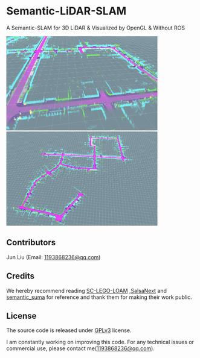 # Semantic-LiDAR-SLAM
A Semantic-SLAM for 3D LiDAR &amp; Visualized by OpenGL &amp; Without ROS

<p align='left'>
	<img src="./images/pic1.png" alt="drawing" height="250" width="400"/>
  	<img src="./images/pic2.png" alt="drawing" height="250" width="400"/>
</p>
<!-- <p align='center'>
	<img src="./doc/seg_01.gif" alt="drawing" width="200"/>
	<img src="./doc/seg_02.gif" alt="drawing" width="200"/>
	<img src="./doc/lidar_odometry.gif" alt="drawing" width="200"/>
	<img src="./doc/mapping.gif" alt="drawing" width="200"/>
</p> -->

## Contributors

Jun Liu (Email: [1193868236@qq.com](1193868236@qq.com))

## Credits

We hereby recommend reading [SC-LEGO-LOAM](https://github.com/irapkaist/SC-LeGO-LOAM.git) ,[SalsaNext](https://github.com/Halmstad-University/SalsaNext.git) and  [semantic_suma](https://github.com/PRBonn/semantic_suma.git)  for reference and thank them for making their work public.

## License

The source code is released under [GPLv3](http://www.gnu.org/licenses/) license.

I am constantly working on improving this code. For any technical issues or commercial use, please contact me(1193868236@qq.com).
